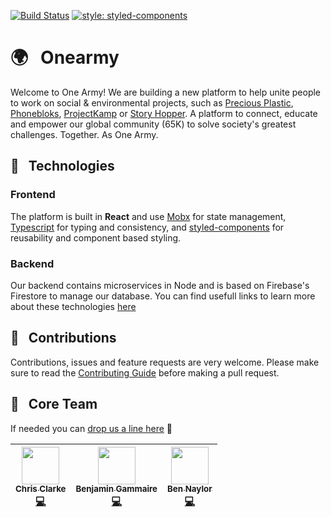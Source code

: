 [![Build Status](https://travis-ci.org/OneArmyWorld/onearmy.svg?branch=master)](https://travis-ci.org/OneArmyWorld/onearmy)
[![style: styled-components](https://img.shields.io/badge/style-%F0%9F%92%85%20styled--components-orange.svg?colorB=daa357&colorA=db748e)](https://github.com/styled-components/styled-components)

# 🌍 &nbsp; Onearmy

Welcome to One Army! 
We are building a new platform to help unite people to work on social & environmental projects, such as [Precious Plastic](https://preciousplastic.com), [Phonebloks](https://phonebloks.com/), [ProjectKamp](https://projectkamp.com/) or [Story Hopper](https://story-hopper.com/). A platform to connect, educate and empower our global community (65K) to solve society's greatest challenges. Together. As One Army.

## 🤖 &nbsp; Technologies

### Frontend

The platform is built in **React** and use [Mobx](https://mobx.js.org/index.html) for state management, [Typescript](https://www.typescriptlang.org/docs/handbook/basic-types.html) for typing and consistency, and [styled-components](https://www.styled-components.com/) for reusability and component based styling.

### Backend

Our backend contains microservices in Node and is based on Firebase's Firestore to manage our database.
You can find usefull links to learn more about these technologies [here](/CONTRIBUTING.md#ressources)

## 🤝 &nbsp; Contributions

Contributions, issues and feature requests are very welcome.
Please make sure to read the [Contributing Guide](/CONTRIBUTING.md) before making a pull request.

## 🌟 &nbsp; Core Team

If needed you can [drop us a line here](mailto:hello@preciousplastic.com?subject=contact%20from%20github) 👋

<!-- ALL-CONTRIBUTORS-LIST:START - Do not remove or modify this section -->
<!-- prettier-ignore -->
| [<img src="https://avatars0.githubusercontent.com/u/10515065?s=60&v=4" width="60px;"/><br /><sub><b>Chris Clarke</b></sub>](https://github.com/chrismclarke)<br />[💻](https://github.com/OneArmyWorld/onearmy/commits?author=chrismclarke "Code") | [<img src="https://avatars2.githubusercontent.com/u/4993215?s=60&v=4" width="60px;"/><br /><sub><b>Benjamin Gammaire</b></sub>](https://github.com/bengamma)<br />[💻](https://github.com/OneArmyWorld/onearmy/commits?author=BenGamma "Code") | [<img src="https://avatars0.githubusercontent.com/u/4350925?s=60&v=4" width="60px;"/><br /><sub><b>Ben Naylor</b></sub>](https://github.com/nzchicken)<br />[💻](https://github.com/OneArmyWorld/onearmy/commits?author=nzchicken "Code") |
| :---: | :---: | :---: |

<!-- ALL-CONTRIBUTORS-LIST:END -->
